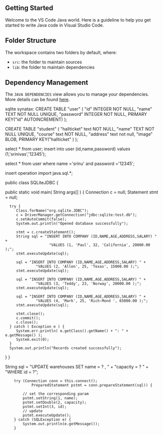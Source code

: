 ## Getting Started

Welcome to the VS Code Java world. Here is a guideline to help you get started to write Java code in Visual Studio Code.

## Folder Structure

The workspace contains two folders by default, where:

- `src`: the folder to maintain sources
- `lib`: the folder to maintain dependencies

## Dependency Management

The `JAVA DEPENDENCIES` view allows you to manage your dependencies. More details can be found [here](https://github.com/microsoft/vscode-java-pack/blob/master/release-notes/v0.9.0.md#work-with-jar-files-directly).




sqlite synatax:
CREATE TABLE "user" (
	"id"	INTEGER NOT NULL,
	"name"	TEXT NOT NULL UNIQUE,
	"password"	INTEGER NOT NULL,
	PRIMARY KEY("id" AUTOINCREMENT)
);


CREATE TABLE "student" (
	"hallticket" text NOT NULL,
	"name"	TEXT NOT NULL UNIQUE,
	"course"	text NOT NULL,
	"address" text not null,
	"image" BLOB,
	PRIMARY KEY("hallticket" )
);


select * from user;
insert into user (id,name,password)
values (1,'srinivas','12345');


select * from user where name ='srinu' and password ='12345';


insert operation 
import java.sql.*;

public class SQLiteJDBC {

   public static void main( String args[] ) {
      Connection c = null;
      Statement stmt = null;
      
      try {
         Class.forName("org.sqlite.JDBC");
         c = DriverManager.getConnection("jdbc:sqlite:test.db");
         c.setAutoCommit(false);
         System.out.println("Opened database successfully");

         stmt = c.createStatement();
         String sql = "INSERT INTO COMPANY (ID,NAME,AGE,ADDRESS,SALARY) " +
                        "VALUES (1, 'Paul', 32, 'California', 20000.00 );"; 
         stmt.executeUpdate(sql);

         sql = "INSERT INTO COMPANY (ID,NAME,AGE,ADDRESS,SALARY) " +
                  "VALUES (2, 'Allen', 25, 'Texas', 15000.00 );"; 
         stmt.executeUpdate(sql);

         sql = "INSERT INTO COMPANY (ID,NAME,AGE,ADDRESS,SALARY) " +
                  "VALUES (3, 'Teddy', 23, 'Norway', 20000.00 );"; 
         stmt.executeUpdate(sql);

         sql = "INSERT INTO COMPANY (ID,NAME,AGE,ADDRESS,SALARY) " +
                  "VALUES (4, 'Mark', 25, 'Rich-Mond ', 65000.00 );"; 
         stmt.executeUpdate(sql);

         stmt.close();
         c.commit();
         c.close();
      } catch ( Exception e ) {
         System.err.println( e.getClass().getName() + ": " + e.getMessage() );
         System.exit(0);
      }
      System.out.println("Records created successfully");
   }
}



String sql = "UPDATE warehouses SET name = ? , "
                + "capacity = ? "
                + "WHERE id = ?";

        try (Connection conn = this.connect();
                PreparedStatement pstmt = conn.prepareStatement(sql)) {

            // set the corresponding param
            pstmt.setString(1, name);
            pstmt.setDouble(2, capacity);
            pstmt.setInt(3, id);
            // update 
            pstmt.executeUpdate();
        } catch (SQLException e) {
            System.out.println(e.getMessage());
        }